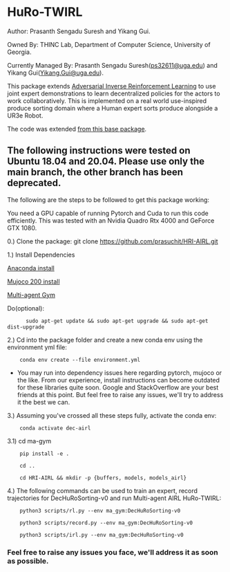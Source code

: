 # HuRo-TWIRL

Author: Prasanth Sengadu Suresh and Yikang Gui.

Owned By: THINC Lab, Department of Computer Science,
          University of Georgia.

Currently Managed By: Prasanth Sengadu Suresh(ps32611@uga.edu) and Yikang Gui(Yikang.Gui@uga.edu).

This package extends [Adversarial Inverse Reinforcement Learning](https://arxiv.org/pdf/1710.11248.pdf) to use joint expert demonstrations to learn decentralized policies for the actors to work collaboratively. This is implemented on a real world use-inspired produce sorting domain where a Human expert sorts produce alongside a UR3e Robot.

The code was extended [from this base package](https://github.com/ku2482/gail-airl-ppo.pytorch).

## The following instructions were tested on Ubuntu 18.04 and 20.04. Please use only the main branch, the other branch has been deprecated.

The following are the steps to be followed to get this package working:

  You need a GPU capable of running Pytorch and Cuda to run this code efficiently. This was tested with an Nvidia Quadro Rtx 4000 and GeForce GTX 1080.

  0.) Clone the package:
        git clone https://github.com/prasuchit/HRI-AIRL.git
  
  1.) Install Dependencies
  
   [Anaconda install](https://docs.anaconda.com/anaconda/install/linux/)
      
   [Mujoco 200 install](https://brucknem.github.io/posts/setup-mujoco-py-and-robosuite/)

   [Multi-agent Gym](https://github.com/prasuchit/ma-gym.git)
   
   Do(optional):     
   
          sudo apt-get update && sudo apt-get upgrade && sudo apt-get dist-upgrade
   
  2.) Cd into the package folder and create a new conda env using the environment yml file:
   
        conda env create --file environment.yml
     
   - You may run into dependency issues here regarding pytorch, mujoco or the like. From our experience, install instructions can become outdated for these libraries quite soon. Google and StackOverflow are your best friends at this point. But feel free to raise any issues, we'll try to address it the best we can. 
      
  3.) Assuming you've crossed all these steps fully, activate the conda env:

        conda activate dec-airl

  3.1) cd ma-gym

        pip install -e . 

        cd ..
    
        cd HRI-AIRL && mkdir -p {buffers, models, models_airl}

  4.) The following commands can be used to train an expert, record trajectories for DecHuRoSorting-v0 and run Multi-agent AIRL HuRo-TWIRL:

        python3 scripts/rl.py --env ma_gym:DecHuRoSorting-v0

        python3 scripts/record.py --env ma_gym:DecHuRoSorting-v0

        python3 scripts/irl.py --env ma_gym:DecHuRoSorting-v0
        
### Feel free to raise any issues you face, we'll address it as soon as possible.
